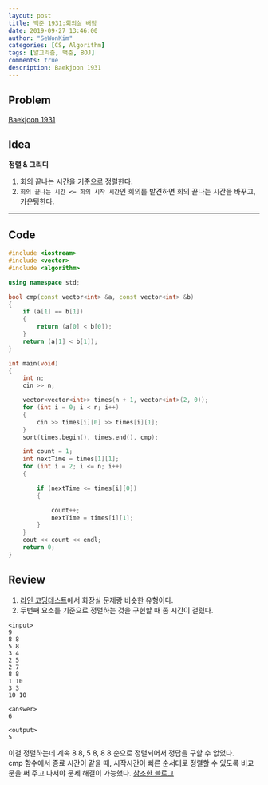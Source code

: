 ```yaml
---
layout: post
title: 백준 1931:회의실 배정
date: 2019-09-27 13:46:00
author: "SeWonKim"
categories: [CS, Algorithm]
tags: [알고리즘, 백준, BOJ]
comments: true
description: Baekjoon 1931
---
```


## Problem

[Baekjoon 1931](https://www.acmicpc.net/problem/1931)

## Idea

**정렬 & 그리디**

1. 회의 끝나는 시간을 기준으로 정렬한다.
2. `회의 끝나는 시간 <= 회의 시작 시간`인 회의를 발견하면 회의 끝나는 시간을 바꾸고, 카운팅한다.

---

## Code

```cpp
#include <iostream>
#include <vector>
#include <algorithm>

using namespace std;

bool cmp(const vector<int> &a, const vector<int> &b)
{
    if (a[1] == b[1])
    {
        return (a[0] < b[0]);
    }
    return (a[1] < b[1]);
}

int main(void)
{
    int n;
    cin >> n;

    vector<vector<int>> times(n + 1, vector<int>(2, 0));
    for (int i = 0; i < n; i++)
    {
        cin >> times[i][0] >> times[i][1];
    }
    sort(times.begin(), times.end(), cmp);

    int count = 1;
    int nextTime = times[1][1];
    for (int i = 2; i <= n; i++)
    {

        if (nextTime <= times[i][0])
        {

            count++;
            nextTime = times[i][1];
        }
    }
    cout << count << endl;
    return 0;
}
```

## Review

1. [라인 코딩테스트](https://sewonkimm.github.io/etc/2019/09/22/LineTest.html)에서 화장실 문제랑 비슷한 유형이다.
2. 두번째 요소를 기준으로 정렬하는 것을 구현할 때 좀 시간이 걸렸다.

```
<input>
9
8 8
5 8
3 4
2 5
2 7
8 8
1 10
3 3
10 10

<answer>
6

<output>
5
```

이걸 정렬하는데 계속 8 8, 5 8, 8 8 순으로 정렬되어서 정답을 구할 수 없었다.  
cmp 함수에서 종료 시간이 같을 때, 시작시간이 빠른 순서대로 정렬할 수 있도록 비교문을 써 주고 나서야 문제 해결이 가능했다. [참조한 블로그](https://kim6394.tistory.com/67)
